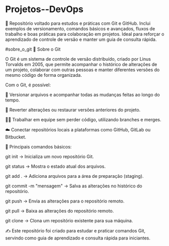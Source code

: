 # Projetos--DevOps
📂 Repositório voltado para estudos e práticas com Git e GitHub. Inclui exemplos de versionamento, comandos básicos e avançados, fluxos de trabalho e boas práticas para colaboração em projetos. Ideal para reforçar o aprendizado de controle de versão e manter um guia de consulta rápida.

#sobre_o_git
📌 Sobre o Git

O Git é um sistema de controle de versão distribuído, criado por Linus Torvalds em 2005, que permite acompanhar o histórico de alterações de um projeto, colaborar com outras pessoas e manter diferentes versões do mesmo código de forma organizada.

Com o Git, é possível:

📂 Versionar arquivos e acompanhar todas as mudanças feitas ao longo do tempo.

🔄 Reverter alterações ou restaurar versões anteriores do projeto.

👨‍💻 Trabalhar em equipe sem perder código, utilizando branches e merges.

☁️ Conectar repositórios locais a plataformas como GitHub, GitLab ou Bitbucket.

🚀 Principais comandos básicos:

git init → Inicializa um novo repositório Git.

git status → Mostra o estado atual dos arquivos.

git add . → Adiciona arquivos para a área de preparação (staging).

git commit -m "mensagem" → Salva as alterações no histórico do repositório.

git push → Envia as alterações para o repositório remoto.

git pull → Baixa as alterações do repositório remoto.

git clone <url> → Clona um repositório existente para sua máquina.

✍️ Este repositório foi criado para estudar e praticar comandos Git, servindo como guia de aprendizado e consulta rápida para iniciantes.